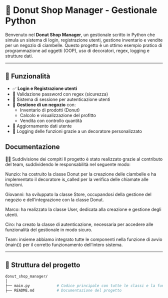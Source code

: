 # 🍩 Donut Shop Manager - Gestionale Python

Benvenuto nel **Donut Shop Manager**, un gestionale scritto in Python che simula un sistema di login, registrazione utenti, gestione inventario e vendite per un negozio di ciambelle. Questo progetto è un ottimo esempio pratico di programmazione ad oggetti (OOP), uso di decoratori, regex, logging e strutture dati.

---

## 🚀 Funzionalità

- ✅ **Login e Registrazione utenti**
- 🔐 Validazione password con regex (sicurezza)
- 🧠 Sistema di sessione per autenticazione utenti
- 🍩 **Gestione di un negozio** con:
  - Inventario di prodotti (Donut)
  - Calcolo e visualizzazione del profitto
  - Vendita con controllo quantità
- 👤 Aggiornamento dati utente
- 📝 Logging delle funzioni grazie a un decoratore personalizzato
  
## Documentazione

🧑‍💻 Suddivisione dei compiti
Il progetto è stato realizzato grazie al contributo del team, suddividendo le responsabilità nel seguente modo:

Nunzio: ha costruito la classe Donut per la creazione delle ciambelle e ha implementato il decoratore is_called per la verifica delle chiamate alle funzioni.

Giovanni: ha sviluppato la classe Store, occupandosi della gestione del negozio e dell’integrazione con la classe Donut.

Marco: ha realizzato la classe User, dedicata alla creazione e gestione degli utenti.

Ciro: ha creato la classe di autenticazione, necessaria per accedere alle funzionalità del gestionale in modo sicuro.

Team: insieme abbiamo integrato tutte le componenti nella funzione di avvio (main()) per il corretto funzionamento dell’intero sistema.

---

## 📂 Struttura del progetto

```bash
donut_shop_manager/
│
├── main.py            # Codice principale con tutte le classi e la funzione main()
├── README.md          # Documentazione del progetto




